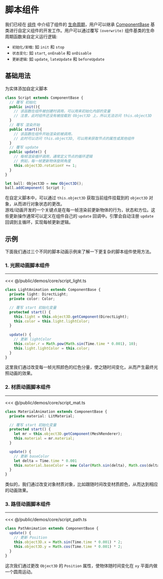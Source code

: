 # 脚本组件

我们已经在 [组件](/guide/core/component) 中介绍了组件的 [生命周期](/guide/core/component#组件生命周期)，用户可以继承 [ComponentBase](/api/classes/ComponentBase) 基类进行自定义组件的开发工作。用户可以通过覆写 `(overwrite)` 组件基类的生命周期函数来自定义运行逻辑:
 - `初始化/卸载`: 如 `init` 和 `stop`
 - `状态变化`: 如 `start`, `onEnable` 和 `onDisable`
 - `更新逻辑`: 如 `update`, `lateUpdate` 和 `beforeUpdate`


## 基础用法
为实体添加自定义脚本
```ts
class Script extends ComponentBase {
  // 覆写 初始化
  public init(){
    // 该函数在组件被创建时调用，可以用来初始化内部的变量
    // 注意，此时组件还没有被挂载到 Object3D 上，所以无法访问 this.object3D
  }
  // 覆写 渲染开始
  public start(){
    // 该函数在组件开始渲染前被调用，
    // 此时可以访问 this.object3D, 可以用来获取节点的属性或其他组件
  }
  // 覆写 update
  public update() {
    // 每帧渲染循环调用，通常定义节点的循环逻辑
    // 例如，每一帧更新物体旋转角度
    this.object3D.rotationY += 1;
  }
}

let ball: Object3D = new Object3D();
ball.addComponent( Script );
```
在自定义脚本中，可以通过 `this.object3D` 获取当前组件挂载到的 `object3D` 对象，从而进行对象状态的更改。   
游戏/动画开发的一个关键点是在每一帧渲染前更新物体的行为，状态和方位。这些更新操作通常可以定义在组件自己的 `update` 回调中。引擎会自动注册 `update` 回调到主循环，实现每帧更新逻辑。

## 示例
下面我们通过三个不同的脚本动画示例来了解一下更复杂的脚本组件使用方法。

### 1. 光照动画脚本组件
---
<Demo src="/demos/core/script_light.ts"></Demo>

<<< @/public/demos/core/script_light.ts

```ts
class LightAnimation extends ComponentBase {
  private light: DirectLight;
  private color: Color;

  // 覆写 start 初始化变量
  protected start() {
    this.light = this.object3D.getComponent(DirectLight);
    this.color = this.light.lightColor;
  }
  
  update() {
    // 更新 lightColor
    this.color.r = Math.pow(Math.sin(Time.time * 0.001), 10);
    this.light.lightColor = this.color;
  }
}
```
这里我们通过改变每一帧光照颜色的红色分量，使之随时间变化，从而产生最终光照动画的效果。

### 2. 材质动画脚本组件
---
<Demo src="/demos/core/script_mat.ts"></Demo>

<<< @/public/demos/core/script_mat.ts

```ts
class MaterialAnimation extends ComponentBase {
  private material: LitMaterial;

  // 覆写 start 初始化变量
  protected start() {
    let mr = this.object3D.getComponent(MeshRenderer);
    this.material = mr.material;
  }

  update() {
    // 更新 baseColor
    let delta = Time.time * 0.001
    this.material.baseColor = new Color(Math.sin(delta), Math.cos(delta), Math.sin(delta));
  }
}
```
类似的，我们通过改变对象材质对象，比如跟随时间改变材质颜色，从而达到相应的动画效果。

### 3. 路径动画脚本组件
---
<Demo src="/demos/core/script_path.ts"></Demo>

<<< @/public/demos/core/script_path.ts

```ts
class PathAnimation extends ComponentBase {
  update() {
    // 更新 Position
    this.object3D.x = Math.sin(Time.time * 0.001) * 2;
    this.object3D.y = Math.cos(Time.time * 0.001) * 2;
  }
}
```
这次我们通过更改 `Object3D` 的 `Position` 属性，使物体随时间变化在 `xy` 平面内做一个圆周运动。
